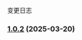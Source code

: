 变更日志
### [1.0.2](https://github.com/CodeNoobStar/midway-admin-server/compare/v3.0.3...v1.0.2) (2025-03-20)
